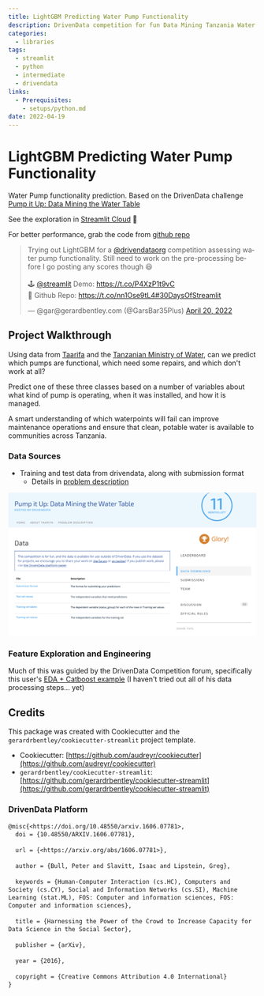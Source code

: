 ```yaml
---
title: LightGBM Predicting Water Pump Functionality
description: DrivenData competition for fun Data Mining Tanzania Water Table data.
categories:
  - libraries
tags:
  - streamlit
  - python
  - intermediate
  - drivendata
links:
  - Prerequisites:
    - setups/python.md
date: 2022-04-19
---
```


# LightGBM Predicting Water Pump Functionality



Water Pump functionality prediction. Based on the DrivenData challenge [Pump it Up: Data Mining the Water Table](https://www.drivendata.org/competitions/7/pump-it-up-data-mining-the-water-table/page/23/)

See the exploration in [Streamlit Cloud](https://share.streamlit.io/gerardrbentley/pump-it-up/main) 🎈

For better performance, grab the code from [github repo](https://github.com/gerardrbentley/pump-it-up)

<blockquote class="twitter-tweet" data-theme="dark"><p lang="en" dir="ltr">Trying out LightGBM for a <a href="https://twitter.com/drivendataorg?ref_src=twsrc%5Etfw">@drivendataorg</a> competition assessing water pump functionality. Still need to work on the pre-processing before I go posting any scores though 😆<br><br>🕹 <a href="https://twitter.com/streamlit?ref_src=twsrc%5Etfw">@streamlit</a> Demo: <a href="https://t.co/P4XzP1t9vC">https://t.co/P4XzP1t9vC</a><br>🐙 Github Repo: <a href="https://t.co/nn1Ose9tL4">https://t.co/nn1Ose9tL4</a><a href="https://twitter.com/hashtag/30DaysOfStreamlit?src=hash&amp;ref_src=twsrc%5Etfw">#30DaysOfStreamlit</a></p>&mdash; @gar@gerardbentley.com (@GarsBar35Plus) <a href="https://twitter.com/GarsBar35Plus/status/1516588954346160131?ref_src=twsrc%5Etfw">April 20, 2022</a></blockquote> <script async src="https://platform.twitter.com/widgets.js" charset="utf-8"></script>

## Project Walkthrough

Using data from [Taarifa](http://taarifa.org/) and the [Tanzanian Ministry of Water](http://maji.go.tz/), can we predict which pumps are functional, which need some repairs, and which don't work at all?

Predict one of these three classes based on a number of variables about what kind of pump is operating, when it was installed, and how it is managed.

A smart understanding of which waterpoints will fail can improve maintenance operations and ensure that clean, potable water is available to communities across Tanzania.

### Data Sources

- Training and test data from drivendata, along with submission format
  - Details in [problem description](https://www.drivendata.org/competitions/7/pump-it-up-data-mining-the-water-table/page/25/#features_list)

![driven data downloads](/images/lightgbm_water_pumps/2022-04-15-20-02-15.png)

### Feature Exploration and Engineering

Much of this was guided by the DrivenData Competition forum, specifically this user's [EDA + Catboost example](https://towardsdatascience.com/pump-it-up-with-catboost-828bf9eaac68) (I haven't tried out all of his data processing steps... yet)

## Credits

This package was created with Cookiecutter and the `gerardrbentley/cookiecutter-streamlit` project template.

- Cookiecutter: [https://github.com/audreyr/cookiecutter](https://github.com/audreyr/cookiecutter)
- `gerardrbentley/cookiecutter-streamlit`: [https://github.com/gerardrbentley/cookiecutter-streamlit](https://github.com/gerardrbentley/cookiecutter-streamlit)

### DrivenData Platform

```
@misc{<https://doi.org/10.48550/arxiv.1606.07781>,
  doi = {10.48550/ARXIV.1606.07781},

  url = {<https://arxiv.org/abs/1606.07781>},

  author = {Bull, Peter and Slavitt, Isaac and Lipstein, Greg},

  keywords = {Human-Computer Interaction (cs.HC), Computers and Society (cs.CY), Social and Information Networks (cs.SI), Machine Learning (stat.ML), FOS: Computer and information sciences, FOS: Computer and information sciences},

  title = {Harnessing the Power of the Crowd to Increase Capacity for Data Science in the Social Sector},

  publisher = {arXiv},

  year = {2016},

  copyright = {Creative Commons Attribution 4.0 International}
}
```